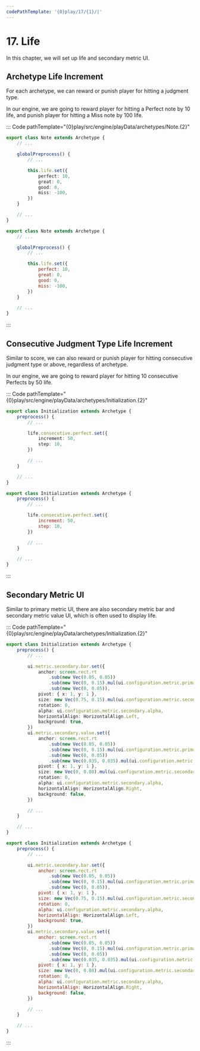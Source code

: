 ```yaml
---
codePathTemplate: '{0}play/17/{1}/|'
---
```


# 17. Life

In this chapter, we will set up life and secondary metric UI.

## Archetype Life Increment

For each archetype, we can reward or punish player for hitting a judgment type.

In our engine, we are going to reward player for hitting a Perfect note by 10 life, and punish player for hitting a Miss note by 100 life.

::: Code pathTemplate="{0}play/src/engine/playData/archetypes/Note.{2}"

```ts
export class Note extends Archetype {
    // ...

    globalPreprocess() {
        // ...

        this.life.set({
            perfect: 10,
            great: 0,
            good: 0,
            miss: -100,
        })
    }

    // ...
}
```

```js
export class Note extends Archetype {
    // ...

    globalPreprocess() {
        // ...

        this.life.set({
            perfect: 10,
            great: 0,
            good: 0,
            miss: -100,
        })
    }

    // ...
}
```

:::

## Consecutive Judgment Type Life Increment

Similar to score, we can also reward or punish player for hitting consecutive judgment type or above, regardless of archetype.

In our engine, we are going to reward player for hitting 10 consecutive Perfects by 50 life.

::: Code pathTemplate="{0}play/src/engine/playData/archetypes/Initialization.{2}"

```ts
export class Initialization extends Archetype {
    preprocess() {
        // ...

        life.consecutive.perfect.set({
            increment: 50,
            step: 10,
        })

        // ...
    }

    // ...
}
```

```js
export class Initialization extends Archetype {
    preprocess() {
        // ...

        life.consecutive.perfect.set({
            increment: 50,
            step: 10,
        })

        // ...
    }

    // ...
}
```

:::

## Secondary Metric UI

Similar to primary metric UI, there are also secondary metric bar and secondary metric value UI, which is often used to display life.

::: Code pathTemplate="{0}play/src/engine/playData/archetypes/Initialization.{2}"

```ts
export class Initialization extends Archetype {
    preprocess() {
        // ...

        ui.metric.secondary.bar.set({
            anchor: screen.rect.rt
                .sub(new Vec(0.05, 0.05))
                .sub(new Vec(0, 0.15).mul(ui.configuration.metric.primary.scale))
                .sub(new Vec(0, 0.05)),
            pivot: { x: 1, y: 1 },
            size: new Vec(0.75, 0.15).mul(ui.configuration.metric.secondary.scale),
            rotation: 0,
            alpha: ui.configuration.metric.secondary.alpha,
            horizontalAlign: HorizontalAlign.Left,
            background: true,
        })
        ui.metric.secondary.value.set({
            anchor: screen.rect.rt
                .sub(new Vec(0.05, 0.05))
                .sub(new Vec(0, 0.15).mul(ui.configuration.metric.primary.scale))
                .sub(new Vec(0, 0.05))
                .sub(new Vec(0.035, 0.035).mul(ui.configuration.metric.secondary.scale)),
            pivot: { x: 1, y: 1 },
            size: new Vec(0, 0.08).mul(ui.configuration.metric.secondary.scale),
            rotation: 0,
            alpha: ui.configuration.metric.secondary.alpha,
            horizontalAlign: HorizontalAlign.Right,
            background: false,
        })

        // ...
    }

    // ...
}
```

```js
export class Initialization extends Archetype {
    preprocess() {
        // ...

        ui.metric.secondary.bar.set({
            anchor: screen.rect.rt
                .sub(new Vec(0.05, 0.05))
                .sub(new Vec(0, 0.15).mul(ui.configuration.metric.primary.scale))
                .sub(new Vec(0, 0.05)),
            pivot: { x: 1, y: 1 },
            size: new Vec(0.75, 0.15).mul(ui.configuration.metric.secondary.scale),
            rotation: 0,
            alpha: ui.configuration.metric.secondary.alpha,
            horizontalAlign: HorizontalAlign.Left,
            background: true,
        })
        ui.metric.secondary.value.set({
            anchor: screen.rect.rt
                .sub(new Vec(0.05, 0.05))
                .sub(new Vec(0, 0.15).mul(ui.configuration.metric.primary.scale))
                .sub(new Vec(0, 0.05))
                .sub(new Vec(0.035, 0.035).mul(ui.configuration.metric.secondary.scale)),
            pivot: { x: 1, y: 1 },
            size: new Vec(0, 0.08).mul(ui.configuration.metric.secondary.scale),
            rotation: 0,
            alpha: ui.configuration.metric.secondary.alpha,
            horizontalAlign: HorizontalAlign.Right,
            background: false,
        })

        // ...
    }

    // ...
}
```

:::
